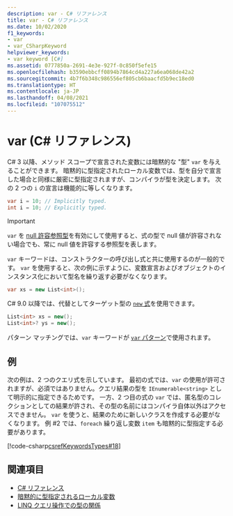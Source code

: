 ```yaml
---
description: var - C# リファレンス
title: var - C# リファレンス
ms.date: 10/02/2020
f1_keywords:
- var
- var_CSharpKeyword
helpviewer_keywords:
- var keyword [C#]
ms.assetid: 0777850a-2691-4e3e-927f-0c850f5efe15
ms.openlocfilehash: b3590ebbcff0894b7864cd4a227a6ea068de42a2
ms.sourcegitcommit: 4b7f6b348c986556ef805cb6baacfd5b9ec18ed0
ms.translationtype: HT
ms.contentlocale: ja-JP
ms.lasthandoff: 04/08/2021
ms.locfileid: "107075512"
---
```

# <a name="var-c-reference"></a>var (C# リファレンス)

C# 3 以降、メソッド スコープで宣言された変数には暗黙的な "型" `var` を与えることができます。 暗黙的に型指定されたローカル変数では、型を自分で宣言した場合と同様に厳密に型指定されますが、コンパイラが型を決定します。 次の 2 つの `i` の宣言は機能的に等しくなります。

```csharp
var i = 10; // Implicitly typed.
int i = 10; // Explicitly typed.
```

> [!IMPORTANT]
> `var` を [null 許容参照型](../builtin-types/nullable-reference-types.md)を有効にして使用すると、式の型で null 値が許容されない場合でも、常に null 値を許容する参照型を表します。

`var` キーワードは、コンストラクターの呼び出し式と共に使用するのが一般的です。 `var` を使用すると、次の例に示すように、変数宣言およびオブジェクトのインスタンス化において型名を繰り返す必要がなくなります。

```csharp
var xs = new List<int>();
```

C# 9.0 以降では、代替としてターゲット型の [`new` 式](../operators/new-operator.md)を使用できます。

```csharp
List<int> xs = new();
List<int>? ys = new();
```

パターン マッチングでは、`var` キーワードが [`var` パターン](../operators/patterns.md#var-pattern)で使用されます。

## <a name="example"></a>例

次の例は、2 つのクエリ式を示しています。 最初の式では、`var` の使用が許可されますが、必須ではありません。クエリ結果の型を `IEnumerable<string>` として明示的に指定できるためです。 一方、2 つ目の式の `var` では、匿名型のコレクションとしての結果が許され、その型の名前にはコンパイラ自体以外はアクセスできません。 `var` を使うと、結果のために新しいクラスを作成する必要がなくなります。 例 #2 では、`foreach` 繰り返し変数 `item` も暗黙的に型指定する必要があります。

[!code-csharp[csrefKeywordsTypes#18](~/samples/snippets/csharp/VS_Snippets_VBCSharp/csrefKeywordsTypes/CS/keywordsTypes.cs#18)]

## <a name="see-also"></a>関連項目

- [C# リファレンス](../index.md)
- [暗黙的に型指定されるローカル変数](../../programming-guide/classes-and-structs/implicitly-typed-local-variables.md)
- [LINQ クエリ操作での型の関係](../../programming-guide/concepts/linq/type-relationships-in-linq-query-operations.md)
